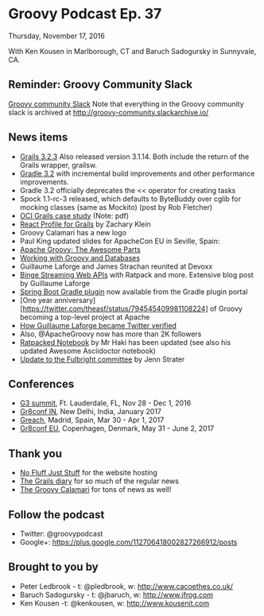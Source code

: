 # Groovy Podcast Ep. 37

Thursday, November 17, 2016

With Ken Kousen in Marlborough, CT and Baruch Sadogursky in Sunnyvale, CA.

## Reminder: Groovy Community Slack

[Groovy community Slack](https://groovycommunity.com/) Note that everything in the Groovy community slack is archived at http://groovy-community.slackarchive.io/

## News items

* [Grails 3.2.3](https://github.com/grails/grails-core/releases/tag/v3.2.3) Also released version 3.1.14. Both include the return of the Grails wrapper, grailsw.
* [Gradle 3.2](https://github.com/gradle/gradle/releases/tag/v3.2.0) with incremental build improvements and other performance improvements.
 * Gradle 3.2 officially deprecates the << operator for creating tasks
* Spock 1.1-rc-3 released, which defaults to ByteBuddy over cglib for mocking classes (same as Mockito) (post by Rob Fletcher)
* [OCI Grails case study](https://www.ociweb.com/files/2714/7888/5796/compressed_RGA_Casestudy_GENERAL_Digital_SmallFile.pdf) (Note: pdf)
* [React Profile for Grails](http://grailsblog.objectcomputing.com/posts/2016/11/14/introducing-the-react-profile-for-grails.html) by Zachary Klein
* Groovy Calamari has a new logo
* Paul King updated slides for ApacheCon EU in Seville, Spain:
 * [Apache Groovy: The Awesome Parts](http://www.slideshare.net/paulk_asert/awesome-groovy)
 * [Working with Groovy and Databases](http://www.slideshare.net/paulk_asert/groovy-databases)
* Guillaume Laforge and James Strachan reunited at Devoxx
* [Binge Streaming Web APIs](https://glaforge.appspot.com/article/binge-streaming-web-apis-with-ratpack-cloud-endpoints-app-engine-flex-and-streamdata-io) with Ratpack and more. Extensive blog post by Guillaume Laforge
* [Spring Boot Gradle plugin](https://plugins.gradle.org/plugin/org.springframework.boot) now available from the Gradle plugin portal
* [One year anniversary][https://twitter.com/theasf/status/794545409981108224] of Groovy becoming a top-level project at Apache
* [How Guillaume Laforge became Twitter verified](https://glaforge.appspot.com/article/becoming-twitter-verified)
* Also, @ApacheGroovy now has more than 2K followers
* [Ratpacked Notebook](https://mrhaki.blogspot.com/2016/11/ratpacked-notebook-is-updated.html) by Mr Haki has been updated (see also his updated Awesome Asciidoctor notebook)
* [Update to the Fulbright committee](https://jennstrater.blogspot.dk/2016/11/fulbright-update-november-2016.html) by Jenn Strater

## Conferences

* [G3 summit](http://g3summit.com), Ft. Lauderdale, FL, Nov 28 - Dec 1, 2016
* [Gr8conf IN](http://gr8conf.in), New Delhi, India, January 2017
* [Greach](http://greachconf.com/), Madrid, Spain, Mar 30 - Apr 1, 2017
* [Gr8conf EU](http://gr8conf.eu), Copenhagen, Denmark, May 31 - June 2, 2017

## Thank you

* [No Fluff Just Stuff](https://nofluffjuststuff.com/home/main) for the website hosting
* [The Grails diary](http://grydeske.net/news) for so much of the regular news
* [The Groovy Calamari](http://groovycalamari.com/) for tons of news as well!

## Follow the podcast

* Twitter: @groovypodcast
* Google+: https://plus.google.com/112706418002827266912/posts

## Brought to you by

* Peter Ledbrook - t: @pledbrook, w: http://www.cacoethes.co.uk/
* Baruch Sadogursky - t: @jbaruch, w: http://www.jfrog.com
* Ken Kousen -t: @kenkousen, w: http://www.kousenit.com
